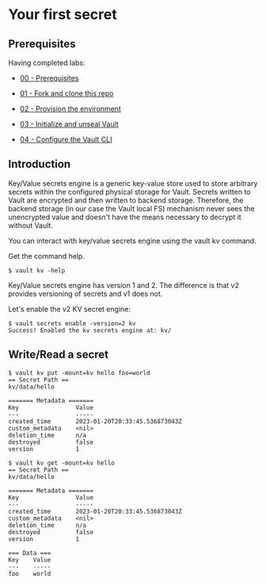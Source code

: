 # Your first secret

## Prerequisites 

Having completed labs:

- [00 - Prerequisites](./labs/00-Prerequisites/README.md)

- [01 - Fork and clone this repo](./labs/01-Fork_and_clone_this_repo/README.md)

- [02 - Provision the environment](./labs/02-Provision_the_environment/README.md)

- [03 - Initialize and unseal Vault](./labs/03-Initialize_and_unseal_vault/README.md)

- [04 - Configure the Vault CLI](./labs/04-Configure_Vault_CLI/README.md)

## Introduction

Key/Value secrets engine is a generic key-value store used to store arbitrary secrets within the configured physical storage for Vault. Secrets written to Vault are encrypted and then written to backend storage. Therefore, the backend storage (in our case the Vault local FS) mechanism never sees the unencrypted value and doesn't have the means necessary to decrypt it without Vault.

You can interact with key/value secrets engine using the vault kv command. 

Get the command help.


```console
$ vault kv -help 
```

Key/Value secrets engine has version 1 and 2. The difference is that v2 provides versioning of secrets and v1 does not.

Let's enable the v2 KV secret engine:

```console
$ vault secrets enable -version=2 kv
Success! Enabled the kv secrets engine at: kv/
```

## Write/Read a secret

```console
$ vault kv put -mount=kv hello foo=world
== Secret Path ==
kv/data/hello

======= Metadata =======
Key                Value
---                -----
created_time       2023-01-20T20:33:45.536873043Z
custom_metadata    <nil>
deletion_time      n/a
destroyed          false
version            1
```

```console
$ vault kv get -mount=kv hello
== Secret Path ==
kv/data/hello

======= Metadata =======
Key                Value
---                -----
created_time       2023-01-20T20:33:45.536873043Z
custom_metadata    <nil>
deletion_time      n/a
destroyed          false
version            1

=== Data ===
Key    Value
---    -----
foo    world
```